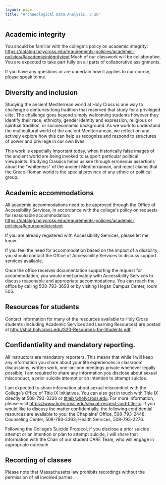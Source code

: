 ```yaml
---
layout: page
title: "Archaeological Data Analysis, S'20"
---
```



## Academic integrity

You should be familiar with the college's policy on academic integrity:  <https://catalog.holycross.edu/requirements-policies/academic-policies/#academicintegritytext>  Much of our classwork will be collaborative.  You are expected to take part fully on all parts of collaborative assignments.

If you have any questions or are uncertain how it applies to our course, please speak to me.

## Diversity and inclusion

Studying the ancient Mediterrean world at Holy Cross is one way to challenge a centuries-long tradition that reserved that study for a privileged elite. The challenge goes beyond simply welcoming students however they identify their race, ethnicity, gender identity and expression, religious or spiritual tradition, or socioeconomic background. As we work to understand the multicultural world of the ancient Mediterranean, we reflect on and actively explore how this can help us recognize and respond to structures of power and privilege in our own lives.

This work is especially important today, when historically false images of the ancient world are being invoked to support particular political viewpoints. Studying Classics helps us see through erroneous assertions about the "whiteness" of the ancient Mediterranean, and reject claims that the Greco-Roman world is the special province of any ethnic or political group.


## Academic accommodations

All academic accommodations need to be approved through the Office of Accessibility Services, in accordance with the college's policy on requests for reasonable accommodation: <https://catalog.holycross.edu/requirements-policies/academic-policies/#coursepoliciestext>

If you are already registered with Accessibility Services, please let me know.

If you feel the need for accommodation based on the impact of a disability, you should contact the Office of Accessibility Services to discuss support services available.

Once the office receives documentation supporting the request for accommodation, you would meet privately with Accessibility Services to discuss reasonable and appropriate accommodations. You can reach the office by calling 508-793-3693 or by visiting Hogan Campus Center, room 505.


## Resources for students

Contact information for many of the resources available to Holy Cross students (including Academic Services and Learning Resources) are posted at  <http://shot.holycross.edu/S20-Resources-for-Students.pdf>




## Confidentiality and mandatory reporting.

All instructors are mandatory reporters. This means that while I will keep any information you share about your life experiences in classroom discussions, written work, one-on-one meetings private whenever legally possible, I am required to share any information you disclose about sexual misconduct, a prior suicide attempt or an intention to attempt suicide.

I am expected to share information about sexual misconduct with the College’s Office of Title IX Initiatives. You can also get in touch with Title IX directly at 508-793-3336 or titleix@holycross.edu. For more information, please visit https://www.holycross.edu/sexual-respect-and-title-ix. If you would like to discuss the matter confidentially, the following confidential resources are available to you: the Chaplains’ Office, 508-793-2448; Counseling Center, 508-793-3363; Health Services, 508-793-2276.

Following the College’s Suicide Protocol, if you disclose a prior suicide attempt or an intention or plan to attempt suicide, I will share that information with the Chair of our student CARE Team, who will engage in appropriate outreach.



## Recording of classes

Please note that Massachusetts law prohibits recordings without the permission of all involved parties.
